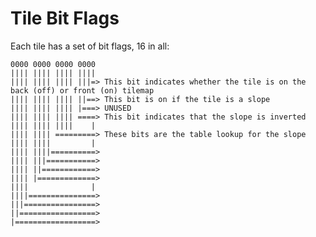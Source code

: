 # Tile Bit Flags

Each tile has a set of bit flags, 16 in all:

	0000 0000 0000 0000
	|||| |||| |||| ||||
	|||| |||| |||| |||=> This bit indicates whether the tile is on the back (off) or front (on) tilemap
	|||| |||| |||| ||==> This bit is on if the tile is a slope
	|||| |||| |||| |===> UNUSED
	|||| |||| |||| ====> This bit indicates that the slope is inverted
	|||| |||| ||||    |
	|||| |||| =========> These bits are the table lookup for the slope
	|||| ||||         |
	|||| ||||==========>
	|||| |||===========>
	|||| ||============>
	|||| |=============>
	||||              |
	||||===============>
	|||================>
	||=================>
	|==================>
